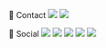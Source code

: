 📱 Contact
<a href="mailto:mohamadzaminsayan@gmail.com"><img  src="https://img.shields.io/badge/Gmail-D14836?style=for-the-badge&logo=gmail&logoColor=white"/></a>
<a href="wa.me/+919605731676"><img src="https://img.shields.io/badge/WhatsApp-25D366?style=for-the-badge&logo=whatsapp&logoColor=white"></a>

👨 Social
<a href="https://www.codechef.com/users/zaminsayan"><img src="https://img.shields.io/badge/Codechef-%23B92B27.svg?&style=for-the-badge&logo=Codechef&logoColor=white"></a>
<a href="https://codepen.io/Mohamad-Zamin-Sayan"><img src="https://img.shields.io/badge/Codepen-000000?style=for-the-badge&logo=codepen&logoColor=white"></a>
<a href="https://www.facebook.com/profile.php?id=100074229668309"><img src="https://img.shields.io/badge/Facebook-1877F2?style=for-the-badge&logo=facebook&logoColor=white"></a>
<a href="https://github.com/ZaminSayan"><img src="https://img.shields.io/badge/GitHub-100000?style=for-the-badge&logo=github&logoColor=white"></a>
<a href="https://www.hackerrank.com/mohamadzaminsay1"><img src="https://img.shields.io/badge/-Hackerrank-2EC866?style=for-the-badge&logo=HackerRank&logoColor=white"></a>
<a href=""><img src=""></a>
<a href=""><img src=""></a>
